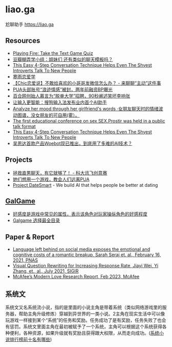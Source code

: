 # liao.ga

尬聊助手 <https://liao.ga>

## Resources

- [Playing Fire: Take the Text Game Quiz](https://www.playingfire.com/quiz)
- [豆瓣糊弄学小组：姐妹们 还有类似的聊天模板吗？](https://www.douban.com/group/topic/206974214/)
- [This Easy 4-Step Conversation Technique Helps Even The Shyest Introverts Talk To New People](https://thesmartlocal.com/read/conversation-tips/)
- [寒雨恋爱学](http://400abc.cn)
- [【Chic恋爱说】不敢给喜欢的小哥哥发微信怎么办？ - 来聊聊“主动”这件事](https://mp.weixin.qq.com/s/hXFMClgYd_4-KQ-Pw4usng)
- [PUA头部账号“浪迹情感”被封，两年前融资BP曝光](https://mp.weixin.qq.com/s/KwcVKwlsvjXHOchz8I0O4w)
- [百合网创始人慕言为“脱单大学”招聘，90秒阐述笑坏李响张](https://mp.weixin.qq.com/s/KwcVKwlsvjXHOchz8I0O4w)
- [让输入更智能：搜狗输入法发布业内首个AI助手](https://www.jiqizhixin.com/articles/2019-08-19-19)
- [Analyze her mood through her girlfriend's words ·女朋友聊天时的情绪波动图谱，没女朋友的可自用(雾）。](https://github.com/CasterWx/python-girlfriend-mood)
- [The first educational conference on sex SEX.Prostir was held in a public talk format](https://www.facebook.com/notes/1260112397689926/)
- [This Easy 4-Step Conversation Technique Helps Even The Shyest Introverts Talk To New People](https://thesmartlocal.com/read/conversation-tips/)
- [吴恩达首款产品Woebot现已推出，到底用了多难的AI技术？](https://mp.weixin.qq.com/s/jswwAAR1d0MToNbyRKWiOw)

## Projects

- [拯救直男聊天，有它就够了！ - 科大讯飞创意赛](https://m.bilibili.com/video/BV1no4y1D7Hu)
- [她们想用一个游戏，教会人们远离PUA](https://tech.sina.com.cn/csj/2019-06-05/doc-ihvhiqay3648966.shtml)
- [Project DateSmart](https://datesmart.carrd.co/) - We build AI that helps people be better at dating

## [GalGame](https://baike.baidu.com/item/GalGame/423361)

- [好感度是游戏中常见的属性，表示该角色对玩家操纵角色的好感程度](https://zh.moegirl.org.cn/%E5%A5%BD%E6%84%9F%E5%BA%A6)
- [Galgame 选择最全目录](https://www.zhihu.com/roundtable/galgamexuanzezuiquan/)

## Paper & Report

- [Language left behind on social media exposes the emotional and cognitive costs of a romantic breakup, Sarah Seraj et. al., February 16, 2021, PNAS](https://mp.weixin.qq.com/s/FtQeFX1E1nFE51ZxsC5G7A)
- [Visual Question Rewriting for Increasing Response Rate, Jiayi Wei, Yi Zhang, et., al., July 2021, SIGIR](https://dl.acm.org/doi/abs/10.1145/3404835.3463114)
- [McAfee’s Modern Love Research Report, Feb 2023, McAfee](https://www.mcafee.com/content/dam/consumer/en-us/docs/reports/rp-mcafee-modernlove-report.pdf)

## 系统文

系统文又名系统流小说，指的是里面的小说主角是带着系统（类似网络游戏里的服务器，帮助主角升级修炼）穿越到异世界的一类小说。2主角在现实生活中可以像玩游戏一样接到某个“系统”的任务和奖励。任务成功了是有奖励，任务失败了也会有惩罚。系统文里面主角在最初被赋予了一个系统，主角可以根据这个系统获得各种便利，各种资源，如果升级就有奖励且获得跟大权限，从而走向成功。([系统小说排行榜前十名有哪些](https://www.ltncg.com/info/主角有系统的网游小说.html))

